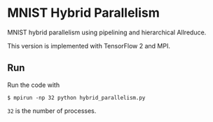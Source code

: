 # MNIST Hybrid Parallelism

MNIST hybrid parallelism using pipelining and hierarchical Allreduce.

This version is implemented with TensorFlow 2 and MPI.

## Run

Run the code with

```
$ mpirun -np 32 python hybrid_parallelism.py
```

`32` is the number of processes.

